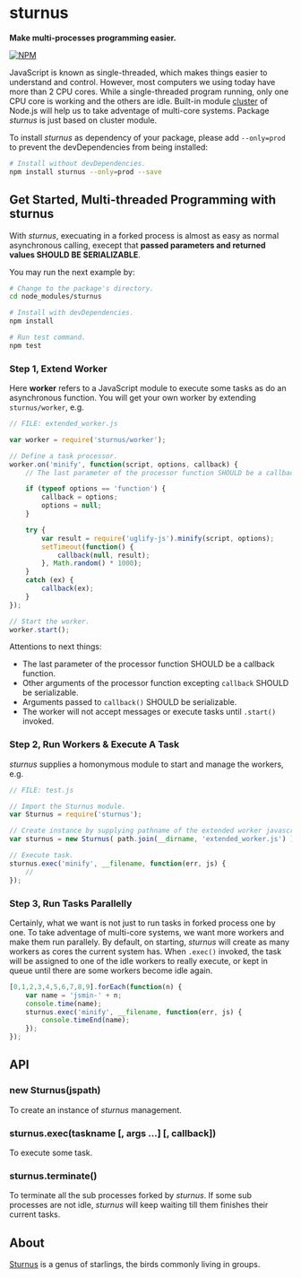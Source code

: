 #	sturnus

__Make multi-processes programming easier.__  

[![NPM](https://nodei.co/npm/sturnus.png?downloads=true&downloadRank=true&stars=true)](https://www.npmjs.com/package/sturnus)

JavaScript is known as single-threaded, which makes things easier to understand and control. However, most computers we using today have more than 2 CPU cores. While a single-threaded program running, only one CPU core is working and the others are idle. Built-in module [cluster](https://nodejs.org/dist/latest-v7.x/docs/api/cluster.html) of Node.js will help us to take adventage of multi-core systems. Package *sturnus* is just based on cluster module.

To install *sturnus* as dependency of your package, please add ``--only=prod`` to prevent the devDependencies from being installed:  
```bash
# Install without devDependencies.
npm install sturnus --only=prod --save
```

##	Get Started, Multi-threaded Programming with sturnus

With *sturnus*, execuating in a forked process is almost as easy as normal asynchronous calling, execept that __passed parameters and returned values SHOULD BE SERIALIZABLE__.

You may run the next example by:  
```bash
# Change to the package's directory.
cd node_modules/sturnus

# Install with devDependencies.
npm install

# Run test command.
npm test
```

###	Step 1, Extend Worker

Here __worker__ refers to a JavaScript module to execute some tasks as do an asynchronous function. You will get your own worker by extending ``sturnus/worker``, e.g.  
```javascript
// FILE: extended_worker.js

var worker = require('sturnus/worker');

// Define a task processor.
worker.on('minify', function(script, options, callback) {
	// The last parameter of the processor function SHOULD be a callback function.

	if (typeof options == 'function') {
		callback = options;
		options = null;
	}

	try {
		var result = require('uglify-js').minify(script, options);
		setTimeout(function() {
			callback(null, result);
		}, Math.random() * 1000);
	}
	catch (ex) {
		callback(ex);
	}
});

// Start the worker.
worker.start();
```

Attentions to next things:

*	The last parameter of the processor function SHOULD be a callback function.
*	Other arguments of the processor function excepting ``callback`` SHOULD be serializable.
*	Arguments passed to ``callback()`` SHOULD be serializable.
*	The worker will not accept messages or execute tasks until ``.start()`` invoked.

###	Step 2, Run Workers & Execute A Task

*sturnus* supplies a homonymous module to start and manage the workers, e.g.  
```javascript
// FILE: test.js

// Import the Sturnus module.
var Sturnus = require('sturnus');

// Create instance by supplying pathname of the extended worker javascript file.
var sturnus = new Sturnus( path.join(__dirname, 'extended_worker.js') );

// Execute task.
sturnus.exec('minify', __filename, function(err, js) {
	//
});
```

###	Step 3, Run Tasks Parallelly

Certainly, what we want is not just to run tasks in forked process one by one. To take adventage of multi-core systems, we want more workers and make them run parallely. By default, on starting, *sturnus* will create as many workers as cores the current system has. When ``.exec()`` invoked, the task will be assigned to one of the idle workers to really execute, or kept in queue until there are some workers become idle again.

```javascript
[0,1,2,3,4,5,6,7,8,9].forEach(function(n) {
	var name = 'jsmin-' + n;
	console.time(name);
	sturnus.exec('minify', __filename, function(err, js) {
		console.timeEnd(name);
	});
});
```

##	API

###	new Sturnus(jspath)

To create an instance of *sturnus* management.

###	sturnus.exec(taskname [, args ...] [, callback])

To execute some task.

###	sturnus.terminate()

To terminate all the sub processes forked by *sturnus*. If some sub processes are not idle, *sturnus* will keep waiting till them finishes their current tasks.

##	About

[Sturnus](https://en.wikipedia.org/wiki/Sturnus) is a genus of starlings, the birds commonly living in groups.
